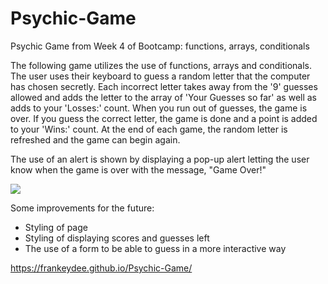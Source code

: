 # Psychic-Game
Psychic Game from Week 4 of Bootcamp: functions, arrays, conditionals

The following game utilizes the use of functions, arrays and conditionals. The user uses their keyboard to guess a random letter that the computer has chosen secretly. Each incorrect letter takes away from the '9' guesses allowed and adds the letter to the array of 'Your Guesses so far' as well as adds to your 'Losses:' count. When you run out of guesses, the game is over. If you guess the correct letter, the game is done and a point is added to your 'Wins:' count. At the end of each game, the random letter is refreshed and the game can begin again.

The use of an alert is shown by displaying a pop-up alert letting the user know when the game is over with the message, "Game Over!"

<img src="assets/assets/images/psychic.jpg"></img>

Some improvements for the future:
  - Styling of page
  - Styling of displaying scores and guesses left
  - The use of a form to be able to guess in a more interactive way

https://frankeydee.github.io/Psychic-Game/
